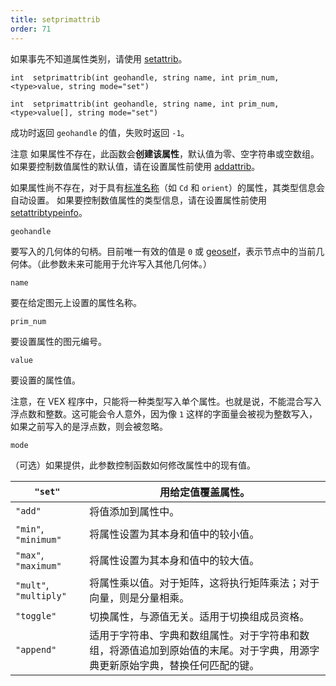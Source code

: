 ```yaml
---
title: setprimattrib
order: 71
---
```


如果事先不知道属性类别，请使用 [setattrib](/zh-cn/houdini-vex/attributes-and-intrinsics/setattrib "向几何体写入属性值")。

`int  setprimattrib(int geohandle, string name, int prim_num, <type>value, string mode="set")`

`int  setprimattrib(int geohandle, string name, int prim_num, <type>value[], string mode="set")`

成功时返回 `geohandle` 的值，失败时返回 `-1`。

注意
如果属性不存在，此函数会**创建该属性**，默认值为零、空字符串或空数组。
如果要控制数值属性的默认值，请在设置属性前使用 [addattrib](/zh-cn/houdini-vex/attributes-and-intrinsics/addattrib "向几何体添加属性")。

如果属性尚不存在，对于具有[标准名称](/zh-cn/houdini-vex/snippets.html#known)（如 `Cd` 和 `orient`）的属性，其类型信息会自动设置。
如果要控制数值属性的类型信息，请在设置属性前使用 [setattribtypeinfo](/zh-cn/houdini-vex/attributes-and-intrinsics/setattribtypeinfo "设置几何体中属性的含义")。

`geohandle`

要写入的几何体的句柄。目前唯一有效的值是 `0` 或 [geoself](/zh-cn/houdini-vex/geometry/geoself "返回当前几何体的句柄")，表示节点中的当前几何体。（此参数未来可能用于允许写入其他几何体。）

`name`

要在给定图元上设置的属性名称。

`prim_num`

要设置属性的图元编号。

`value`

要设置的属性值。

注意，在 VEX 程序中，只能将一种类型写入单个属性。也就是说，不能混合写入浮点数和整数。这可能会令人意外，因为像 `1` 这样的字面量会被视为整数写入，如果之前写入的是浮点数，则会被忽略。

`mode`

（可选）如果提供，此参数控制函数如何修改属性中的现有值。

| `"set"` | 用给定值覆盖属性。 |
| --- | --- |
| `"add"` | 将值添加到属性中。 |
| `"min"`, `"minimum"` | 将属性设置为其本身和值中的较小值。 |
| `"max"`, `"maximum"` | 将属性设置为其本身和值中的较大值。 |
| `"mult"`, `"multiply"` | 将属性乘以值。对于矩阵，这将执行矩阵乘法；对于向量，则是分量相乘。 |
| `"toggle"` | 切换属性，与源值无关。适用于切换组成员资格。 |
| `"append"` | 适用于字符串、字典和数组属性。对于字符串和数组，将源值追加到原始值的末尾。对于字典，用源字典更新原始字典，替换任何匹配的键。 |
